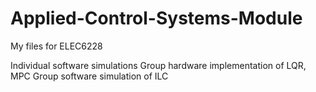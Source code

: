 # Applied-Control-Systems-Module
My files for ELEC6228

Individual software simulations
Group hardware implementation of LQR, MPC
Group software simulation of ILC
